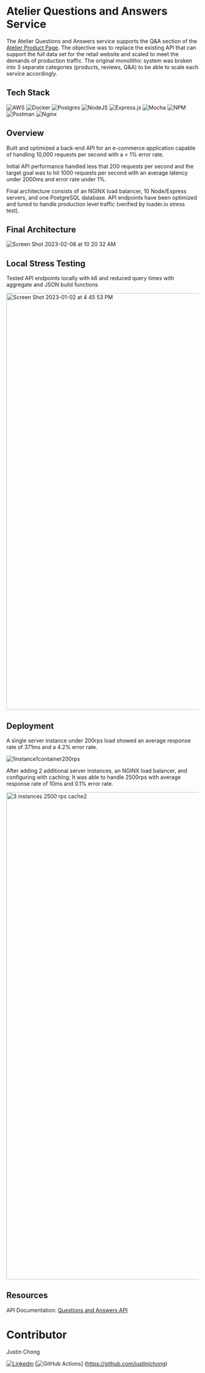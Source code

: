 # Atelier Questions and Answers Service
The Atelier Questions and Answers service supports the Q&A section of the [Atelier Product Page](https://github.com/TeamJBox/rfp2210-fec). The objective was to replace the existing API that can support the full data set for the retail website and scaled to meet the demands of production traffic. The original monolithic system was broken into 3 separate categories (products, reviews, Q&A) to be able to scale each service accordingly.

## Tech Stack
![AWS](https://img.shields.io/badge/AWS-%23FF9900.svg?style=for-the-badge&logo=amazon-aws&logoColor=white)
![Docker](https://img.shields.io/badge/docker-%230db7ed.svg?style=for-the-badge&logo=docker&logoColor=white)
![Postgres](https://img.shields.io/badge/postgres-%23316192.svg?style=for-the-badge&logo=postgresql&logoColor=white)
![NodeJS](https://img.shields.io/badge/node.js-6DA55F?style=for-the-badge&logo=node.js&logoColor=white)
![Express.js](https://img.shields.io/badge/express.js-%23404d59.svg?style=for-the-badge&logo=express&logoColor=%2361DAFB)
![Mocha](https://img.shields.io/badge/-mocha-%238D6748?style=for-the-badge&logo=mocha&logoColor=white)
![NPM](https://img.shields.io/badge/NPM-%23CB3837.svg?style=for-the-badge&logo=npm&logoColor=white)
![Postman](https://img.shields.io/badge/Postman-FF6C37?style=for-the-badge&logo=postman&logoColor=white)
![Nginx](https://img.shields.io/badge/nginx-%23009639.svg?style=for-the-badge&logo=nginx&logoColor=white)

## Overview
Built and optimized a back-end API for an e-commerce application capable of handling 10,000 requests per second with a < 1% error rate.

Initial API performance handled less that 200 requests per second and the target goal was to hit 1000 requests per second with an average latency under 2000ms and error rate under 1%.

Final architecture consists of an NGINX load balancer, 10 Node/Express servers, and one PostgreSQL database. API endpoints have been optimized and tuned to handle production level traffic (verified by loader.io stress test).
 
## Final Architecture
![Screen Shot 2023-02-08 at 10 20 32 AM](https://user-images.githubusercontent.com/18542870/217722271-e2aa2fbb-384d-4105-9a1c-6f937a2211ee.png)

## Local Stress Testing
Tested API endpoints locally with k6 and reduced query times with aggregate and JSON build functions

<img width="1092" alt="Screen Shot 2023-01-02 at 4 45 53 PM" src="https://user-images.githubusercontent.com/18542870/217724744-bcbdda40-0ab3-4edc-8c4b-fa260648ed2d.png">

## Deployment
A single server instance under 200rps load showed an average response rate of 371ms and a 4.2% error rate.

![1instance1container200rps](https://user-images.githubusercontent.com/18542870/217726083-06ef9f6f-37e0-4397-9a4b-d76cd57f2545.png)

After adding 2 additional server instances, an NGINX load balancer, and configuring with caching; It was able to handle 2500rps with average response rate of 10ms and 0.1% error rate.

<img width="1277" alt="3 instances 2500 rps cache2" src="https://user-images.githubusercontent.com/18542870/217726766-a4c868d9-5e6d-4901-a3b5-1694a0585857.png">

## Resources
API Documentation: [Questions and Answers API](https://gist.github.com/trentgoing/d69849d6c16b82d279ffc4ecd127f49f#file-qa-md)

# Contributor
Justin Chong

[![Linkedin](https://img.shields.io/badge/linkedin-%230077B5.svg?style=for-the-badge&logo=linkedin&logoColor=white)](https://www.linkedin.com/in/justinjchong/)
[![GitHub Actions](https://img.shields.io/badge/github%20actions-%232671E5.svg?style=for-the-badge&logo=githubactions&logoColor=white)]
(https://github.com/justinjchong)
